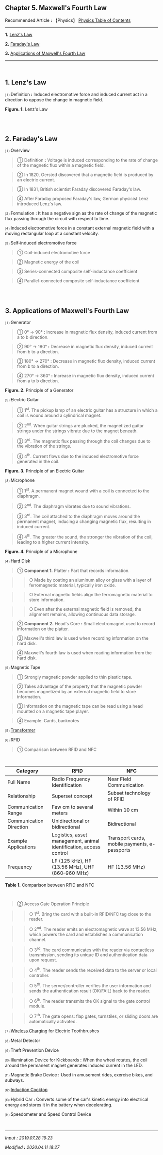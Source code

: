 ## **Chapter 5. Maxwell's Fourth Law**

Recommended Article **:** 【Physics】 [Physics Table of Contents](https://jb243.github.io/pages/725)

---

**1.** [Lenz's Law](#1-lenz-s-law)

**2.** [Faraday's Law](#2-faraday-s-law)

**3.** [Applications of Maxwell's Fourth Law](#3-applications-of-maxwell-s-fourth-law)

---

<br>

## **1.** **Lenz's Law** 

 ⑴ Definition **:** Induced electromotive force and induced current act in a direction to oppose the change in magnetic field.

**Figure. 1.** Lenz's Law 

<br>

<br>

## **2. Faraday's Law** 

 ⑴ Overview

> ① Definition **:** Voltage is induced corresponding to the rate of change of the magnetic flux within a magnetic field.

> ② In 1820, Oersted discovered that a magnetic field is produced by an electric current.

> ③ In 1831, British scientist Faraday discovered Faraday's law.

> ④ After Faraday proposed Faraday's law, German physicist Lenz introduced Lenz's law.

 ⑵ Formulation **:** It has a negative sign as the rate of change of the magnetic flux passing through the circuit with respect to time.

 ⑷ Induced electromotive force in a constant external magnetic field with a moving rectangular loop at a constant velocity.

 ⑸ Self-induced electromotive force

> ① Coil-induced electromotive force

> ② Magnetic energy of the coil

> ③ Series-connected composite self-inductance coefficient

> ④ Parallel-connected composite self-inductance coefficient

<br>

<br>

## **3. Applications of Maxwell's Fourth Law**

 ⑴ Generator

> ① 0° → 90° **:** Increase in magnetic flux density, induced current from a to b direction.

> ② 90° → 180° **:** Decrease in magnetic flux density, induced current from b to a direction.

> ③ 180° → 270° **:** Decrease in magnetic flux density, induced current from b to a direction.

> ④ 270° → 360° **:** Increase in magnetic flux density, induced current from a to b direction.

**Figure. 2.** Principle of a Generator 

 ⑵ Electric Guitar

> ① 1<sup>st</sup>. The pickup lamp of an electric guitar has a structure in which a coil is wound around a cylindrical magnet.

> ② 2<sup>nd</sup>. When guitar strings are plucked, the magnetized guitar strings under the strings vibrate due to the magnet beneath.

> ③ 3<sup>rd</sup>. The magnetic flux passing through the coil changes due to the vibration of the strings.

> ④ 4<sup>th</sup>. Current flows due to the induced electromotive force generated in the coil.

**Figure. 3.** Principle of an Electric Guitar 

 ⑶ Microphone

> ① 1<sup>st</sup>. A permanent magnet wound with a coil is connected to the diaphragm.

> ② 2<sup>nd</sup>. The diaphragm vibrates due to sound vibrations.

> ③ 3<sup>rd</sup>. The coil attached to the diaphragm moves around the permanent magnet, inducing a changing magnetic flux, resulting in induced current.

> ④ 4<sup>th</sup>. The greater the sound, the stronger the vibration of the coil, leading to a higher current intensity.

**Figure. 4.** Principle of a Microphone 

 ⑷ Hard Disk

> ① **Component 1.** Platter **:** Part that records information.

>> ○ Made by coating an aluminum alloy or glass with a layer of ferromagnetic material, typically iron oxide.

>> ○ External magnetic fields align the ferromagnetic material to store information.

>> ○ Even after the external magnetic field is removed, the alignment remains, allowing continuous data storage.

> ② **Component 2.** Head's Core **:** Small electromagnet used to record information on the platter.

> ③ Maxwell's third law is used when recording information on the hard disk.

> ④ Maxwell's fourth law is used when reading information from the hard disk.

 ⑸ Magnetic Tape

> ① Strongly magnetic powder applied to thin plastic tape.

> ② Takes advantage of the property that the magnetic powder becomes magnetized by an external magnetic field to store information.

> ③ Information on the magnetic tape can be read using a head mounted on a magnetic tape player.

> ④ Example: Cards, banknotes

 ⑸ [Transformer](https://jb243.github.io/pages/34)

 ⑹ RFID

 > ① Comparison between RFID and NFC

<br>

| Category        | RFID       | NFC         |
|----------------|---------------------------------------------|----------------------------------------|
| Full Name      | Radio Frequency Identification              | Near Field Communication               |
| Relationship   | Superset concept                            | Subset technology of RFID              |
| Communication Range | Few cm to several meters               | Within 10 cm                           |
| Communication Direction | Unidirectional or bidirectional     | Bidirectional                          |
| Example Applications | Logistics, asset management, animal identification, access control | Transport cards, mobile payments, e-passports |
| Frequency      | LF (125 kHz), HF (13.56 MHz), UHF (860–960 MHz) | HF (13.56 MHz)                        |

**Table 1.** Comparison between RFID and NFC 

<br>

> ② Access Gate Operation Principle

>> ○ 1<sup>st</sup>. Bring the card with a built-in RFID/NFC tag close to the reader.

>> ○ 2<sup>nd</sup>. The reader emits an electromagnetic wave at 13.56 MHz, which powers the card and establishes a communication channel.

>> ○ 3<sup>rd</sup>. The card communicates with the reader via contactless transmission, sending its unique ID and authentication data upon request.

>> ○ 4<sup>th</sup>. The reader sends the received data to the server or local controller.

>> ○ 5<sup>th</sup>. The server/controller verifies the user information and sends the authentication result (OK/FAIL) back to the reader.

>> ○ 6<sup>th</sup>. The reader transmits the OK signal to the gate control module.

>> ○ 7<sup>th</sup>. The gate opens: flap gates, turnstiles, or sliding doors are automatically activated.

 ⑺ [Wireless Charging](https://jb243.github.io/pages/34) for Electric Toothbrushes

 ⑻ Metal Detector

 ⑼ Theft Prevention Device

 ⑽ Illumination Device for Kickboards **:** When the wheel rotates, the coil around the permanent magnet generates induced current in the LED.

 ⑾ Magnetic Brake Device **:** Used in amusement rides, exercise bikes, and subways.

 ⑿ [Induction Cooktop](https://jb243.github.io/pages/34)

 ⒀ Hybrid Car **:** Converts some of the car's kinetic energy into electrical energy and stores it in the battery when decelerating.

 ⒁ Speedometer and Speed Control Device

<br>

---

_Input **:** 2019.07.28 19:23_

_Modified **:** 2020.04.11 18:27_
